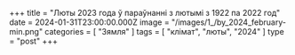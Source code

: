 +++
title = "Люты 2023 года ў параўнанні з лютымi з 1922 па 2022 год"
date = 2024-01-31T23:00:00.000Z
image = "/images/1_/by_2024_february-min.png"
categories = [ "Зямля" ]
tags = [ "клiмат", "люты", "2024" ]
type = "post"
+++

